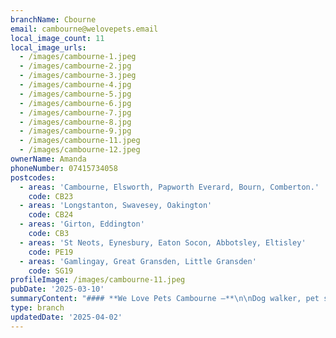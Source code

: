 ```yaml
---
branchName: Cbourne
email: cambourne@welovepets.email
local_image_count: 11
local_image_urls:
  - /images/cambourne-1.jpeg
  - /images/cambourne-2.jpg
  - /images/cambourne-3.jpeg
  - /images/cambourne-4.jpg
  - /images/cambourne-5.jpg
  - /images/cambourne-6.jpg
  - /images/cambourne-7.jpg
  - /images/cambourne-8.jpg
  - /images/cambourne-9.jpg
  - /images/cambourne-11.jpeg
  - /images/cambourne-12.jpeg
ownerName: Amanda
phoneNumber: 07415734058
postcodes:
  - areas: 'Cambourne, Elsworth, Papworth Everard, Bourn, Comberton.'
    code: CB23
  - areas: 'Longstanton, Swavesey, Oakington'
    code: CB24
  - areas: 'Girton, Eddington'
    code: CB3
  - areas: 'St Neots, Eynesbury, Eaton Socon, Abbotsley, Eltisley'
    code: PE19
  - areas: 'Gamlingay, Great Gransden, Little Gransden'
    code: SG19
profileImage: /images/cambourne-11.jpeg
pubDate: '2025-03-10'
summaryContent: "#### **We Love Pets Cambourne –**\n\nDog walker, pet sitter and dog boarder all in one\n-------------------------------------------------\n\n**We Love Pets Cambourne** is your trusted provider of professional pet care services in Cambourne.\n\nWe specialise in a wide range of pet care services, including **dog walking**, **dog boarding**, **puppy visits, exotic pet care, cat sitting,** and **small animal pop-in visits**. Whether you need a daily dog walker, a loving home for your dog while you are away, or expert care for your puppy or exotic pet, we are here to help. Our team ensures every pet receives the best possible care, tailored to their individual needs.\n\nBefore booking, we take the time to get to know you and your pet. We will have a friendly chat to discuss their routine, personality, and any special requirements, allowing us to create a personalised pet care plan. Our priority is to provide a stress free, enjoyable experience for both you and your pet.\n\nIf you are looking for trusted dog walkers, home-from-home dog boarding, or expert pet sitting services in Cambourne, get in touch today. We are always happy to help and answer any questions.\n\n[Give us a call](tel:07415%20734058%20)\n\n![](https://welovepets.care/wp-content/uploads/2025/03/Cambourne-1-scaled.jpeg)\n\n### **Meet Amanda | We Love Pets Cambourne**\n\n**[07415 734058](tel: 07415 734058) |\_[cambourne@welovepets.email](mailto:cambourne@welovepets.email)**\n\n**We Love Pets Cambourne** is run by Amanda and her husband Harvey, both passionate animal lovers dedicated to providing top-quality pet care. Amanda has previously owned working Cocker Spaniels and is currently surrounded by her beloved cats and eighteen guinea pigs, giving her a deep understanding of pet care. Harvey, equally devoted to animal welfare, has experience owning and caring for dogs, reptiles, and tarantulas, ensuring expert care for all pets.\n\nAs local pet care specialists, Amanda and her team know the best spots for safe and enjoyable dog walks. They follow We Love Pets’ ‘No Pack Walk Policy’, ensuring each dog gets individual attention and care. Whether you need dog walking, puppy visits, small animal care, or pet sitting, they offer a friendly and reliable service tailored to your pet’s needs.\n\nFor your peace of mind, Amanda and her team are fully insured, **DBS checked**, and trained in **pet first aid**. They provide the perfect balance of exercise and mental stimulation to keep pets happy and at ease.\n\nIf you are looking for trusted pet care or a **dog walker in Cambourne**, get in touch today to see how Amanda, Harvey, and the team can help.\n\n1\nDog Walking\n\n2\nPop-in Pet Sitting\n\n3\nDog Sitting\n\n4\nDog Boarding\n\n5\nDoggy Daycare\n\n6\nHouse Sitting\n\n7\nCat Sitting\n\n8\nPuppy Care\n\n###### Dog Walking\n\n### Dog Walking\n\nFun, play, and exercise are the focus of our dog walks.\n\nOur dog walkers aim to make each walk the highlight of your dog’s day, giving them a chance to play, socialise, exercise, and explore new sights and smells, returning them home happy and tired.\n\nYour dog’s safety is always our top priority which is why we never pack walk dogs. We want your dog to experience a fun-filled walk whilst under constant supervision, without being bombarded by lots of other dogs. Instead, our trained and trusted dog walkers will walk your dog with two doggie friends for maximum play and socialisation.\n\nWe also offer socialisation dog walks and a one-to-one dog walking service, if you have a dog who needs some alone time with their walker or wants some TLC whilst discovering the big wide world.\n\n![Dog Walking](https://welovepets.care/wp-content/uploads/2021/11/A05I9105-min-1024x683.jpg)\n\n###### Pop-in Pet Sitting\n\n### Pop-in Pet Sitting\n\nOur pet sitting services allow you to get away, happy with the knowledge that your pets will be well looked after - comfortable in their own home.\_Our pet sitter\_will\_spend time with your pets,\_make a fuss,\_feed,\_provide fresh water as required,\_and\_clear up any mess.\_\n\nEach of our pet sitters is professionally trained, vetted by us, fully insured and background checked. They also have up to date pet first aid training, for extra peace of mind.\_\n\nWe look after dogs, cats, horses, ponies, small\_animals,\_and birds. Don’t worry if you have more than one pet – the more the merrier! Before you book, we will schedule a meet & greet visit to discuss your animal care routine and ensure we stick to your normal pet care practice.\n\n![Pop-in Pet Sitting](https://welovepets.care/wp-content/uploads/2021/11/Gerbil-min-1024x664.jpeg)\n\n###### Dog Sitting\n\n### Dog Sitting\n\nAre you heading out and don’t want to leave your dog alone? Our trusted dog sitting service is here to help! Much like babysitting, our professional dog sitters come to your home to provide personalised care and companionship for your furry friend.\n\nYou can choose the hours that work best for you, and we’ll ensure your dog feels comfortable and cared for in their own home environment. This service is perfect for dogs that need one-to-one attention or feel more at ease staying in their familiar surroundings.\n\nWhether it’s for a few hours or an extended period, our experienced team will make sure your dog has everything they need while you’re away. From feeding and playtime to cuddles and walks, we’re here to keep tails wagging!\n\nDiscover the difference of in-home care with our dog sitting services – reliable, flexible, and tailored to you and your pet’s needs.\n\n![Dog Sitting](https://welovepets.care/wp-content/uploads/2024/12/Jenny-garden-1024x683.jpg)\n\n###### Dog Boarding\n\n### Dog Boarding\n\nIf you can’t bear the idea of leaving your dog in kennels when you go away on holiday, then our home-from-home dog boarding service is perfect for you! Our friendly, local home boarders offer all the comforts of home.\n\nYour dog will be welcomed into a trusted pet sitter’s home as part of their family. While you’re away, your dog will be going on a lovely holiday of their own. They will become part of the family, enjoying regular walks and plenty of individual attention. Dog boarding is perfect for dogs who get on with other dogs and people.\n\nOur branches are full members of the PCFA, licensed, trained, insured and police checked for peace of mind. Our high animal welfare standards mean your dog won’t be mass boarded but will instead be cared for as part of the family.\n\n![Dog Boarding](https://welovepets.care/wp-content/uploads/2024/12/Kathryn-V-sofa-1024x683.jpg)\n\n###### Doggy Daycare\n\n### Doggy Daycare\n\nOur doggy daycare service is perfect for busy pet parents who want their dogs to enjoy a day full of play, companionship, and care. At We Love Pets, we provide a safe, stimulating, and welcoming environment where your dog can socialise, explore, and relax under our team’s constant supervision.\n\nEach day is tailored to your dog’s needs, whether they’re zooming around the garden, enjoying a scenic walk, or curling up for a cosy nap. With plenty of games, exercise, and cuddles, we’ll keep them happy and entertained.\n\nYour dog’s safety and wellbeing are our top priorities. Our fully trained, pet first aid-certified team ensures a calm, relaxed setting with plenty of attention and care. Unlike mass boarding, we offer a home-from-home experience, treating your dog like part of the family. At the end of their fun-filled day, your dog will come home happy, content, and ready for a well-deserved rest, giving you complete peace of mind.\n\n![Doggy Daycare](https://welovepets.care/wp-content/uploads/2024/11/retired-couple-hosts-1-min-1024x685.jpg)\n\n###### House Sitting\n\n### House Sitting\n\nGoing on holiday? Our professional house-sitting service ensures your pets remain happy and secure in their familiar surroundings while giving you peace of mind about your home’s safety.\n\nOur experienced sitters are fully insured, police-checked, and trained in pet first aid. Before you leave, you’ll meet your sitter to discuss your needs and feel confident your home and pets are in expert hands.\n\nWe provide regular updates, including photos and messages, so you’ll stay connected with your pets and home while away. From maintaining daily routines to offering loving care, our sitters make sure your pets feel at ease.\n\nEnjoy your trip without worry—our service offers the perfect balance of pet care and home security.\n\n![House Sitting](https://welovepets.care/wp-content/uploads/2024/12/Laura-laughing--1024x674.jpg)\n\n###### Cat Sitting\n\n### Cat Sitting\n\nOur cat sitting service keeps your feline friend happy, comfortable, and well cared for while you’re away. Each visit is tailored to their routine, with plenty of playtime, attention, and all-important naps. We’ll clean litter trays, refresh food and water, and ensure your cat is content, keeping a close eye on their health and happiness.\n\nEvery cat is unique, so we take time to understand their needs. Whether they love fuss or prefer quiet companionship, our trusted sitters provide care to suit their personality.\n\nOur cat sitting service ensures your cat stays relaxed and stress-free with loving care from our trained, pet-first-aid-certified team. You’ll also receive updates, photos, and peace of mind knowing your cat is in expert hands. Let us take care of them so you can enjoy yourself worry-free!\n\n![Cat Sitting](https://welovepets.care/wp-content/uploads/2024/12/WeLovePets_40-1024x724.jpg)\n\n###### Puppy Care\n\n### Puppy Care\n\nAt We Love Pets, we offer tailored puppy care visits to keep your pup happy, safe, and well-looked after while you’re away. Puppies need extra care and attention during their early months, and we’re here to help with visits that suit your puppy’s age, needs, and your schedule.\n\nOur friendly team will keep your puppy entertained with plenty of playtime, cuddles, and care. Each visit can include essentials like feeding, fresh water, toilet breaks, and gentle reinforcement of basic training to help your pup develop good habits.\n\nAs your puppy grows, they’ll have the chance to graduate to group dog walks with a few carefully chosen doggie friends. This is a great way to build confidence, encourage socialisation, and explore the world in a fun, safe way. You can relax knowing your puppy is in the hands of fully trained, pet-first-aid-certified carers who love dogs as much as you do!\n\n![Puppy Care](https://welovepets.care/wp-content/uploads/2024/12/Puppy-kissing-Alec-CUTE-1024x683.jpg)\n\n![](https://welovepets.care/wp-content/uploads/2024/12/ProCare-Certification-1536x1086.jpg)\n\nContact\n-------\n\nCall Amanda on [07415 734058](tel:07415 734058)\_or complete the contact form.\n\n![](https://welovepets.care/wp-content/uploads/2025/03/Cambourne-3-1024x683.jpeg)\n\nAreas covered by our Cambourne branch:\n--------------------------------------\n\nOur Cambourne branch also covers surrounding areas. See the locations we cover listed below:\n\n**CB23**– Cambourne, Elsworth, Papworth Everard, Bourn, Comberton.\n\n**CB24**– Longstanton, Swavesey, Oakington\n\n**CB3** – Girton, Eddington\n\n**PE19** – St Neots, Eynesbury, Eaton Socon, Abbotsley, Eltisley\n\n**SG19** – Gamlingay, Great Gransden, Little Gransden\n\nDon’t see your area? There’s a strong chance we can help you anyway, so why not get in touch\n\n[Get in touch](#contact)\n\nPricing\n\n### 'Woofin good prices'\n\nIf you’re interested in care for more than one dog or cat, small animals, reptiles or exotics – and everything in between – please get in touch for a personalised quote!\n\n[Get a personalised quote](#contact)\n\nWhat our customers say\n----------------------\n\nWe have 2 giant rabbits and finding someone who is reliable and understands their needs is very difficult. However now we have found Tracey we won’t ever worry again! We can’t fault the service. Never had a problem booking her to visit them. Highly recommended for pet sitting.\n\nHelen ForbesCustomer - Reading East\n\nWe can't praise Kathryn highly enough. She was a pleasure to deal with, went above and beyond and made us feel completely reassured. She gave us regular updates while we were away and you could tell she genuinely cared for our pets. We wouldn't hesitate to recommend her and her company.\n\nKatie WaldockCustomer - Burgess Hill\n\nAbsolutely fantastic service. Our BIG dogs had a fabulous walk with Simon and we were able to enjoy our day out knowing they were in safe hands, amazing value for money. I have already booked again \U0001F642\n\nSarah MorganCustomer - Colchester\n\nI used we love pets to visit my much loved elderly cat . On each visit I received photos and an update. They took patience with her and cleaned up after her . I have already recommended them to my family and friends and would do to anyone\n\nKath BenCustomer - Bolton\n\nMy (very fussy) dogs love Jon which says a lot! I feel completely at ease leaving them in his care, they love spending the day with him, and always come home happy after a day of fun \U0001F642\n\nAmber PrudhoeCustomer - Newcastle upon Tyne\n\nHaving moved to the area recently - feel very lucky to have found such a great, professional and welcoming boarding for our lively black Labrador.\nPaul certainly made him feel part of the family - even included a day trip to the lakes and swim in Windermere \U0001F44D\n\nBertie HilditchCustomer - Lytham\n\nAndrea and Shan are a godsend, they walk my rescue dog Indi, a nervous girl, every week and have been so patient with her. She has come on leaps and bounds and I know the interaction with Andrea and Shan has been instrumental in this. I get amazing pics and updates. I wouldn't hesitate to recommend We Love Pets and can't imagine having my dog go with anyone else!\n\nSarah RowanCustomer - Sutton\n\nPet sitting for small animals. Nothing too much trouble. For anyone any on business for a few days, or needing dog visits now back at work. Highly recommend these.\n\nSandra IbaukCustomer - Swindon\n\nEmma and her team have helped me with puppy ever since he was old enough to join the gang. Now he has weekly walks and gets to meet and play with other dogs too. That one hour walk has him coming home so happy and content!The team are incredibly reliable and have helped me with home visits too when I've had to be away for long periods in the day. Professional and friendly. Thank you!!!\n\nJess RamsgateCustomer - Bridgend\n\nPrevious\n\nNext\n\nDog Walks - from £19.50 an hour\n\nOur dog walks focus on exercise, socialisation, and fun! We match dogs with a suitable walking buddy, but never walk in groups of more than four - as part of our 'No Pack Walk Policy.' Our friendly, knowledgeable dog walkers will send updates and photos whilst out, before returning your dog clean, happy, and ready for a rest.\n\nHome Boarding - from £53.50 per 24 hours\n\nGive your dog a holiday while you're away through our home boarding service. Your pup will stay with one of our fully licensed & experienced host families in a safe, comfortable home - rather than a kennel. We'll stick to your dog's diet, routine, and walking schedule for a true home-from-home experience.\n\nPet Visits - from £16 for 30 mins\n\nNeed someone to pop in and check on your pet? Our trustworthy and reliable pet care professionals will make a visit for tailored feeding, medication administration, play & interaction, toilet breaks, and to clear any messes. They're DBS checked for your peace of mind, and will send regular updates and photos during the visit.\n\nHouse Sitting - from £85.50 per 24 hours\n\nKeep to your pet's normal routine while on holiday with our house sitting service. One of our pet care professionals will stay with your pet in your home to follow their routine, clean hutches and cages, give medication, go for walks, let out for the toilet, help around the house, and give your pet plenty of fuss and love!\n\n### Why we love Cambourne\n\n![](https://welovepets.care/wp-content/uploads/2025/03/Cambourne-2.jpeg)\n\n*This branch of We Love Pets is owned and operated by Amanda Jackson trading as We Love Pets Cambourne.*"
type: branch
updatedDate: '2025-04-02'
---
```




